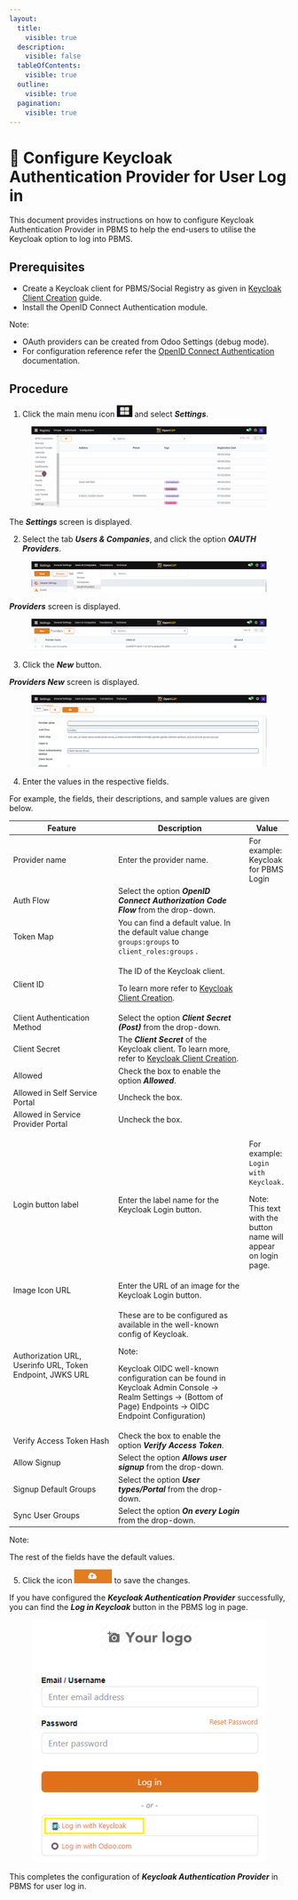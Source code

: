 ```yaml
---
layout:
  title:
    visible: true
  description:
    visible: false
  tableOfContents:
    visible: true
  outline:
    visible: true
  pagination:
    visible: true
---
```


# 📔 Configure Keycloak Authentication Provider for User Log in

This document provides instructions on how to configure Keycloak Authentication Provider in PBMS to help the end-users to utilise the Keycloak option to log into PBMS.

## Prerequisites

* Create a Keycloak client for PBMS/Social Registry as given in [Keycloak Client Creation](../../../../../deployment/deployment-guide/keycloak-client-creation.md) guide.
* Install the OpenID Connect Authentication module.&#x20;

Note:

* OAuth providers can be created from Odoo Settings (debug mode).
* For configuration reference refer the [OpenID Connect Authentication](../../../../development/odoo-modules/openid-connect-authentication.md) documentation.

## Procedure

1. Click the main menu icon ![](../../../../../.gitbook/assets/main-menu.png) and select _**Settings**_.

<figure><img src="../../../../../.gitbook/assets/pbms-settings.png" alt=""><figcaption></figcaption></figure>

The _**Settings**_ screen is displayed.

2. Select the tab _**Users & Companies**_, and click the option _**OAUTH Providers**_.

<figure><img src="../../../../../.gitbook/assets/pbms-settings-oauth.png" alt=""><figcaption></figcaption></figure>

_**Providers**_ screen is displayed.

<figure><img src="../../../../../.gitbook/assets/providers-pbms.png" alt=""><figcaption></figcaption></figure>

3. Click the _**New**_ button.

_**Providers New**_ screen is displayed.

<figure><img src="../../../../../.gitbook/assets/providers-new-pbms.png" alt=""><figcaption></figcaption></figure>

4. Enter the values in the respective fields.

For example, the fields, their descriptions, and sample values are given below.

<table><thead><tr><th width="230">Feature</th><th width="281">Description</th><th>Value</th></tr></thead><tbody><tr><td>Provider name</td><td>Enter the provider name.</td><td>For example: Keycloak for PBMS Login</td></tr><tr><td>Auth Flow</td><td>Select the option <em><strong>OpenID Connect Authorization Code Flow</strong></em> from the drop-down.</td><td></td></tr><tr><td>Token Map</td><td>You can find a default value. In the default value change <code>groups:groups</code> to <code>client_roles:groups</code> .</td><td></td></tr><tr><td>Client ID</td><td><p>The ID of the Keycloak client.</p><p>To learn more refer to <a href="../../../../../deployment/deployment-guide/keycloak-client-creation.md">Keycloak Client Creation</a>.</p></td><td></td></tr><tr><td>Client Authentication Method</td><td>Select the option <em><strong>Client Secret (Post)</strong></em> from the drop-down.</td><td></td></tr><tr><td>Client Secret</td><td>The <em><strong>Client Secret</strong></em> of the Keycloak client. To learn more, refer to <a href="https://docs.openg2p.org/deployment/deployment-guide/keycloak-client-creation">Keycloak Client Creation</a>.</td><td></td></tr><tr><td>Allowed</td><td>Check the box to enable the option <em><strong>Allowed</strong></em>.  </td><td></td></tr><tr><td>Allowed in Self Service Portal</td><td>Uncheck the box. </td><td></td></tr><tr><td>Allowed in Service Provider Portal</td><td>Uncheck the box.</td><td></td></tr><tr><td>Login button label</td><td>Enter the label name for the Keycloak Login button.</td><td><p>For example:  <code>Login with Keycloak.</code></p><p>Note: This text with the button name will appear on login page. </p></td></tr><tr><td>Image Icon URL</td><td>Enter the URL of an image for the Keycloak Login button.</td><td></td></tr><tr><td>Authorization URL, Userinfo URL, Token Endpoint, JWKS URL</td><td><p>These are to be configured as available in the well-known config of Keycloak. </p><p></p><p>Note:</p><p>Keycloak OIDC well-known configuration can be found in Keycloak Admin Console -> Realm Settings -> (Bottom of Page) Endpoints -> OIDC Endpoint Configuration)</p></td><td></td></tr><tr><td>Verify Access Token Hash</td><td>Check the box to enable the option <em><strong>Verify Access Token</strong></em>.</td><td></td></tr><tr><td>Allow Signup</td><td>Select the option <em><strong>Allows user signup</strong></em> from the drop-down. </td><td></td></tr><tr><td>Signup Default Groups</td><td>Select the option <em><strong>User types/Portal</strong></em> from the drop-down. </td><td></td></tr><tr><td>Sync User Groups</td><td>Select the option <em><strong>On every Login</strong></em> from the drop-down. </td><td></td></tr></tbody></table>

Note:

The rest of the fields have the default values.

5. Click the icon ![](../../../../../.gitbook/assets/save-button.png) to save the changes.

If you have configured the _**Keycloak Authentication Provider**_ successfully, you can find the _**Log in Keycloak**_ button in the PBMS log in page.&#x20;

<figure><img src="../../../../../.gitbook/assets/login-page.png" alt=""><figcaption></figcaption></figure>

This completes the configuration of _**Keycloak Authentication Provider**_ in PBMS for user log in.
